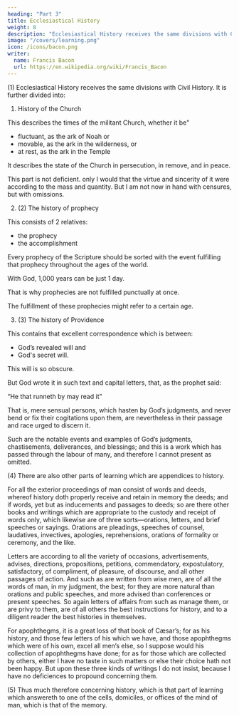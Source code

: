 ```yaml
---
heading: "Part 3"
title: Ecclesiastical History
weight: 8
description: "Ecclesiastical History receives the same divisions with Civil History"
image: "/covers/learning.png"
icon: /icons/bacon.png
writer:
  name: Francis Bacon
  url: https://en.wikipedia.org/wiki/Francis_Bacon
---
```



(1) Ecclesiastical History receives the same divisions with Civil History. It is further divided into:

1. History of the Church


This describes the times of the militant Church, whether it be"
- fluctuant, as the ark of Noah or
- movable, as the ark in the wilderness, or
- at rest, as the ark in the Temple

It describes the state of the Church in persecution, in remove, and in peace.  

This part is not deficient. only I would that the virtue and sincerity of it were according to the mass and quantity.  But I am not now in hand with censures, but with omissions.


2. (2) The history of prophecy

This consists of 2 relatives:
- the prophecy
- the accomplishment


Every prophecy of the Scripture should be sorted with the event fulfilling that prophecy throughout the ages of the world.

 <!-- both for the better confirmation of faith and for the better illumination of the Church touching those parts of prophecies which are yet unfulfilled:  -->

With God, 1,000 years can be just 1 day. 

<!-- allowing, nevertheless, that latitude which is agreeable and familiar unto divine prophecies, being of the nature of their Author, with whom a thousand years are but as one day, and  -->

That is why prophecies are not fulfilled punctually at once.

<!-- , but have springing and germinant accomplishment throughout many ages, though the height or fulness of them may refer to some one age.   -->

The fulfillment of these prophecies might refer to a certain age. 

<!-- This is a work which I find deficient, but is to be done with wisdom, sobriety, and reverence, or not at all. -->

3. (3) The history of Providence

This contains that excellent correspondence which is between:
- God’s revealed will and
- God's secret will.

This will is so obscure. <!-- osf as for the most part it is not legible to the natural man—no, nor many times to those that behold it from the tabernacle—yet, at some times it pleaseth God, for our better establishment and the confuting of those which are as without God in the world, to -->

But God wrote it in such text and capital letters, that, as the prophet said: 

“He that runneth by may read it”

That is, mere sensual persons, which hasten by God’s judgments, and never bend or fix their cogitations upon them, are nevertheless in their passage and race urged to discern it. 

Such are the notable events and examples of God’s judgments, chastisements, deliverances, and blessings; and this is a work which has passed through the labour of many, and therefore I cannot present as omitted.

(4) There are also other parts of learning which are appendices to history.  

For all the exterior proceedings of man consist of words and deeds, whereof history doth properly receive and retain in memory the deeds; and if words, yet but as inducements and passages to deeds; so are there other books and writings which are appropriate to the custody and receipt of words only, which likewise are of three sorts—orations, letters, and brief speeches or sayings.  Orations are pleadings, speeches of counsel, laudatives, invectives, apologies, reprehensions, orations of formality or ceremony, and the like.  

Letters are according to all the variety of occasions, advertisements, advises, directions, propositions, petitions, commendatory, expostulatory, satisfactory, of compliment, of pleasure, of discourse, and all other passages of action.  And such as are written from wise men, are of all the words of man, in my judgment, the best; for they are more natural than orations and public speeches, and more advised than conferences or present speeches.  So again letters of affairs from such as manage them, or are privy to them, are of all others the best instructions for history, and to a diligent reader the best histories in themselves.

For apophthegms, it is a great loss of that book of Cæsar’s; for as his history, and those few letters of his which we have, and those apophthegms which were of his own, excel all men’s else, so I suppose would his collection of apophthegms have done; for as for those which are collected by others, either I have no taste in such matters or else their choice hath not been happy.  But upon these three kinds of writings I do not insist, because I have no deficiences to propound concerning them.

(5) Thus much therefore concerning history, which is that part of learning which answereth to one of the cells, domiciles, or offices of the mind of man, which is that of the memory.
